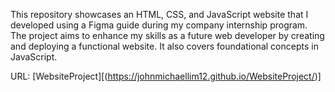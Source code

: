 This repository showcases an HTML, CSS, and JavaScript website that I developed using a Figma guide during my company internship program. The project aims to enhance my skills as a future web developer by creating and deploying a functional website. It also covers foundational concepts in JavaScript.

URL: [WebsiteProject][(https://johnmichaellim12.github.io/WebsiteProject/)]
